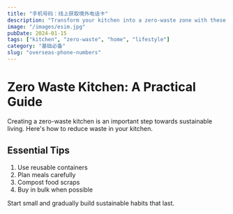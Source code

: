 ```yaml
---
title: "手机号码：线上获取境外电话卡"
description: "Transform your kitchen into a zero-waste zone with these practical tips."
image: "/images/esim.jpg"
pubDate: 2024-01-15
tags: ["kitchen", "zero-waste", "home", "lifestyle"]
category: "基础必备"
slug: "overseas-phone-numbers"
---
```


# Zero Waste Kitchen: A Practical Guide

Creating a zero-waste kitchen is an important step towards sustainable living. Here's how to reduce waste in your kitchen.

## Essential Tips

1. Use reusable containers
2. Plan meals carefully
3. Compost food scraps
4. Buy in bulk when possible

Start small and gradually build sustainable habits that last.